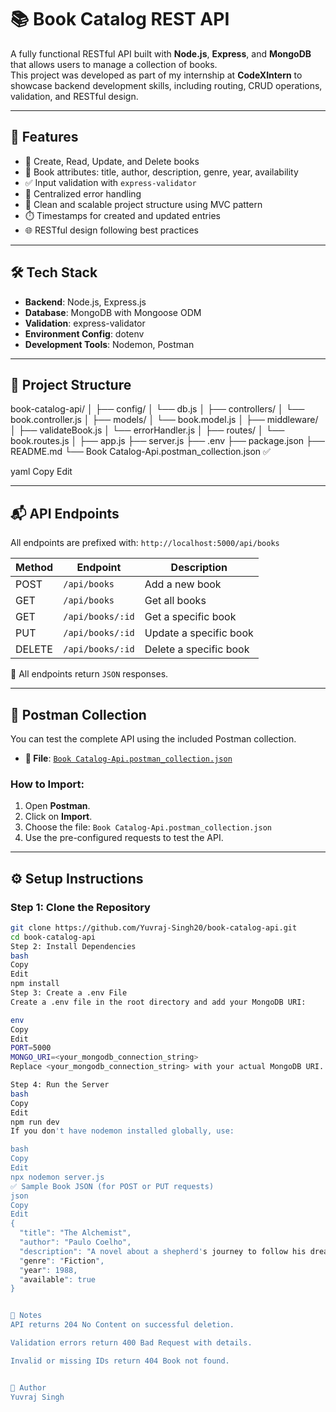 # 📚 Book Catalog REST API

A fully functional RESTful API built with **Node.js**, **Express**, and **MongoDB** that allows users to manage a collection of books.  
This project was developed as part of my internship at **CodeXIntern** to showcase backend development skills, including routing, CRUD operations, validation, and RESTful design.

---

## 🚀 Features

- 📖 Create, Read, Update, and Delete books
- 🧾 Book attributes: title, author, description, genre, year, availability
- ✅ Input validation with `express-validator`
- 🔄 Centralized error handling
- 📁 Clean and scalable project structure using MVC pattern
- ⏱️ Timestamps for created and updated entries
- 🌐 RESTful design following best practices

---

## 🛠️ Tech Stack

- **Backend**: Node.js, Express.js
- **Database**: MongoDB with Mongoose ODM
- **Validation**: express-validator
- **Environment Config**: dotenv
- **Development Tools**: Nodemon, Postman

---

## 📁 Project Structure

book-catalog-api/
│
├── config/
│ └── db.js
│
├── controllers/
│ └── book.controller.js
│
├── models/
│ └── book.model.js
│
├── middleware/
│ ├── validateBook.js
│ └── errorHandler.js
│
├── routes/
│ └── book.routes.js
│
├── app.js
├── server.js
├── .env
├── package.json
├── README.md
└── Book Catalog-Api.postman_collection.json ✅

yaml
Copy
Edit

---

## 📬 API Endpoints

All endpoints are prefixed with: `http://localhost:5000/api/books`

| Method | Endpoint               | Description             |
|--------|------------------------|-------------------------|
| POST   | `/api/books`           | Add a new book          |
| GET    | `/api/books`           | Get all books           |
| GET    | `/api/books/:id`       | Get a specific book     |
| PUT    | `/api/books/:id`       | Update a specific book  |
| DELETE | `/api/books/:id`       | Delete a specific book  |

📌 All endpoints return `JSON` responses.

---

## 🧪 Postman Collection

You can test the complete API using the included Postman collection.

- **📁 File**: [`Book Catalog-Api.postman_collection.json`](./Book%20Catalog-Api.postman_collection.json)

### How to Import:

1. Open **Postman**.
2. Click on **Import**.
3. Choose the file: `Book Catalog-Api.postman_collection.json`
4. Use the pre-configured requests to test the API.

---

## ⚙️ Setup Instructions

### Step 1: Clone the Repository

```bash
git clone https://github.com/Yuvraj-Singh20/book-catalog-api.git
cd book-catalog-api
Step 2: Install Dependencies
bash
Copy
Edit
npm install
Step 3: Create a .env File
Create a .env file in the root directory and add your MongoDB URI:

env
Copy
Edit
PORT=5000
MONGO_URI=<your_mongodb_connection_string>
Replace <your_mongodb_connection_string> with your actual MongoDB URI.

Step 4: Run the Server
bash
Copy
Edit
npm run dev
If you don't have nodemon installed globally, use:

bash
Copy
Edit
npx nodemon server.js
✅ Sample Book JSON (for POST or PUT requests)
json
Copy
Edit
{
  "title": "The Alchemist",
  "author": "Paulo Coelho",
  "description": "A novel about a shepherd's journey to follow his dreams.",
  "genre": "Fiction",
  "year": 1988,
  "available": true
}


📌 Notes
API returns 204 No Content on successful deletion.

Validation errors return 400 Bad Request with details.

Invalid or missing IDs return 404 Book not found.


🙌 Author
Yuvraj Singh

